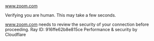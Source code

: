 www.zoom.com

Verifying you are human. This may take a few seconds.

www.zoom.com needs to review the security of your connection before proceeding.
Ray ID: 916ffe62b8e815ce
Performance & security by Cloudflare